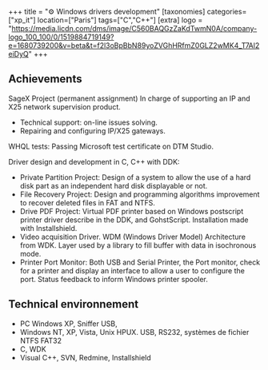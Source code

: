 +++
title = "⚙️ Windows drivers development"
[taxonomies]
categories=["xp_it"]
location=["Paris"]
tags=["C","C++"]
[extra]
logo = "https://media.licdn.com/dms/image/C560BAQGzZaKdTwmN0A/company-logo_100_100/0/1519884719149?e=1680739200&v=beta&t=f2l3oBpBbN89yoZVGhHRfmZ0GLZ2wMK4_T7Al2eiDyQ"
+++

## Achievements

SageX Project (permanent assignment) In charge of supporting an IP and X25 network supervision product.

- Technical support: on-line issues solving.
- Repairing and configuring IP/X25 gateways.

WHQL tests: Passing Microsoft test certificate on DTM Studio.

Driver design and development in C, C++ with DDK:

- Private Partition Project: Design of a system to allow the use of a hard disk part as an independent hard disk displayable or not.
- File Recovery Project: Design and programming algorithms improvement to recover deleted files in FAT and NTFS.
- Drive PDF Project: Virtual PDF printer based on Windows postscript printer driver describe in the DDK, and GohstScript. Installation made with Installshield.
- Video acquisition Driver. WDM (Windows Driver Model) Architecture from WDK. Layer used by a library to fill buffer with data in isochronous mode.
- Printer Port Monitor: Both USB and Serial Printer, the Port monitor, check for a printer and display an interface to allow a user to configure the port. Status feedback to inform Windows printer spooler.

## Technical environnement

- PC Windows XP, Sniffer USB,
- Windows NT, XP, Vista, Unix HPUX. USB, RS232, systèmes de fichier NTFS FAT32
- C, WDK
- Visual C++, SVN, Redmine, Installshield
